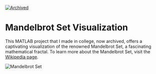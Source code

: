[![Archived](https://img.shields.io/badge/Archived-Yes-red.svg)](https://github.com/yourusername/mandelbrot-set-visualization/archive/master.zip)

# Mandelbrot Set Visualization

This MATLAB project that I made in college, now archived, offers a captivating visualization of the renowned Mandelbrot Set, a fascinating mathematical fractal. To learn more about the Mandelbrot Set, visit the [Wikipedia page](https://en.wikipedia.org/wiki/Mandelbrot_set).

![Mandelbrot Set](https://raw.githubusercontent.com/yousbot/Mandelbrot-Set/master/Mandelbrot_Set.JPG)
